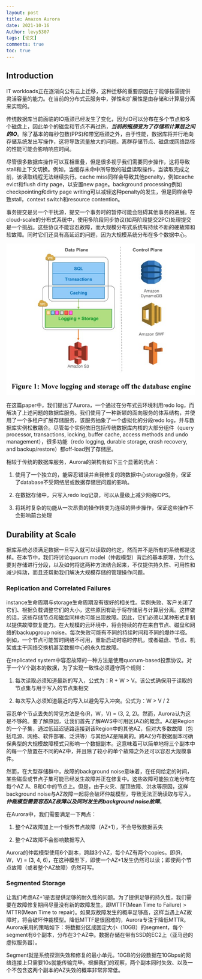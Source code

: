 ```yaml
---
layout: post
title: Amazon Aurora
date: 2021-10-16
Author: levy5307
tags: [论文]
comments: true
toc: true
---
```


## Introduction

IT workloads正在逐渐向公有云上迁移，这种迁移的重要原因在于能够按需提供灵活容量的能力。在当前的分布式云服务中，弹性和扩展性是由存储和计算层分离来实现的。

传统数据库当前面临的IO瓶颈已经发生了变化，因为IO可以分布在多个节点和多个磁盘上，因此单个的磁盘和节点不再过热，***当前的瓶颈变为了存储和计算层之间的IO***。除了基本的每秒包数(PPS)和带宽瓶颈之外，由于性能，数据库将并行地向存储系统发出写操作，这将导致流量放大的问题。离群存储节点、磁盘或网络路径的性能可能会影响响应时间。

尽管很多数据库操作可以互相重叠，但是很多视乎我们需要同步操作，这将导致stall和上下文切换。例如，当缓存未命中所导致的磁盘读取操作，当读取完成之前，该读取线程无法继续执行。cache miss同样会导致其他penalty，例如cache evict和flush dirty page，以安置new page。background processing例如checkpointing和dirty page writing可以减轻这种penalty的发生，但是同样会导致stall，context switch和resource contention。

事务提交是另一个干扰源，提交一个事务时的暂停可能会阻碍其他事务的进展。在cloud-scale的分布式系统中，使用多阶段同步协议(如两阶段提交2PC)处理提交是一个挑战。这些协议不能容忍故障，而大规模分布式系统有持续不断的硬故障和软故障。同时它们还具有高延迟的问题，因为大规模系统分布在多个数据中心。

![](../images/aurora-figure1.jpg)

在这篇paper中，我们提出了Aurora，一个通过在分布式云环境利用redo log，而解决了上述问题的数据库服务。我们使用了一种新颖的面向服务的体系结构，并使用了一个多租户扩展存储服务，该服务抽象了一个虚拟化的分段redo log，并与数据库实例松散耦合。尽管每个实例依旧包括传统数据库内核的大部分组件（query processor, transactions, locking, buffer cache, access methods and undo management），很多功能（redo logging, durable storage, crash recovery, and backup/restore）都off-load到了存储层。

相较于传统的数据库服务，Aurora的架构有如下三个显著的优点：

1. 使用了一个独立的，能容忍错误并自我修复的跨数据中心storage服务，保证了database不受网络层或数据存储层问题的影响。

2. 在数据存储中，只写入redo log记录，可以从量级上减少网络IOPS。

3. 将耗时复杂的功能从一次昂贵的操作转变为连续的异步操作，保证这些操作不会影响前台处理

## Durability at Scale

据库系统必须满足数据一旦写入就可以读取的约定，然而并不是所有的系统都是这样。在本节中，我们将讨论quorum model（仲裁模型）背后的基本原理，为什么要对存储进行分段，以及如何将这两种方法结合起来，不仅提供持久性、可用性和减少抖动，而且还帮助我们解决大规模存储的管理操作问题。

### Replication and Correlated Failures

instance生命周期与storage生命周期没有很好的相关性。实例失败、客户关闭了它们、根据负载调整它们的大小，这些原因有助于将存储层与计算层分离。这样做的话，这些存储节点和磁盘同样也可能出现故障。因此，它们必须以某种形式复制以提供故障恢复能力。在大规模的云环境中，将会持续的存在来自节点、磁盘和网络的backupgroup noise。每次失败可能有不同的持续时间和不同的爆炸半径。例如，一个节点可能暂时网络不可用，重新启动时临时停机，或者磁盘、节点、机架或主干网络交换机甚至数据中心的永久性故障。

在replicated system中容忍故障的一种方法是使用quorum-based投票协议。对于一个V个副本的数据，为了实现一致性必须遵守两个规则：

1. 每次读取必须知道最新的写入，公式为：R + W > V。该公式确保用于读取的节点集与用于写入的节点集相交

2. 每次写入必须知道最近的写入以避免写入冲突。公式为：W > V / 2

容忍单个节点丢失的常见方法是令(R，W，V) = (3, 2, 2)。然而，Aurora认为这是不够的。要了解原因，让我们首先了解AWS中可用区(AZ)的概念。AZ是Region的一个子集，通过低延迟链路连接到该Region中的其他AZ，但对大多数故障（包括电源、网络、软件部署、泛洪等）与其他AZ是隔离的。跨AZ分布数据副本可确保典型的大规模故障模式只影响一个数据副本。这意味着可以简单地将三个副本中的每一个放置在不同的AZ中，并且除了较小的单个故障之外还可以容忍大规模事件。

然而，在大型存储群中，故障的background noise意味着，在任何给定的时间，某些磁盘或节点子集可能已经发生故障并正在修复中。这些故障可能独立地分布在每个AZ A、B和C中的节点上。但是，由于火灾、屋顶故障、洪水等原因，这样background noise与AZ故障一起将会破坏仲裁模型，导致无法正确读取与写入。***仲裁模型需要容忍AZ故障以及同时发生的background noise故障***。

在Aurora中，我们需要满足一下两点：

1. 整个AZ故障加上一个额外节点故障（AZ+1），不会导致数据丢失

2. 整个AZ故障不会影响数据写入

Aurora的仲裁模型使用6个副本，跨越3个AZ，每个AZ有两个copies。即(R，W，V) = (3, 4, 6)，在这种模型下，即使一个AZ+1发生仍然可以读；即使两个节点故障（或者整个AZ故障）仍然可写。

### Segmented Storage

让我们考虑AZ+1是否提供足够的耐久性的问题。为了提供足够的持久性，我们需要在故障修复期间尽量没有新的故障发生。即MTTF(Mean Time to Failure) > MTTR(Mean Time to repair)。如果双故障发生的概率足够高，这样当遇上AZ故障时，将会破坏仲裁模型。降低MTTF是很困难的，Aurora专注于降低MTTR。Aurora采用的策略如下：将数据分区成固定大小（10GB）的segment，每个segment有6个副本，分布在3个AZ中。数据存储在带有SSD的EC2上（亚马逊的虚拟服务器）。

Segment就是系统探测失效和修复的最小单元。10GB的分段数据在10Gbps的网络连接上只需要10s就能传输完毕。根据我们的观察，两个副本同时失效、以及一个不包含这两个副本的AZ失效的概率非常非常低。


